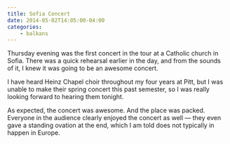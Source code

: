 ```yaml
---
title: Sofia Concert
date: 2014-05-02T14:05:00-04:00
categories:
    - balkans
---
```


Thursday evening was the first concert in the tour at a Catholic church in Sofia. There was a quick rehearsal earlier in the day, and from the sounds of it, I knew it was going to be an awesome concert.

I have heard Heinz Chapel choir throughout my four years at Pitt, but I was unable to make their spring concert this past semester, so I was really looking forward to hearing them tonight.

As expected, the concert was awesome. And the place was packed. Everyone in the audience clearly enjoyed the concert as well — they even gave a standing ovation at the end, which I am told does not typically in happen in Europe.
